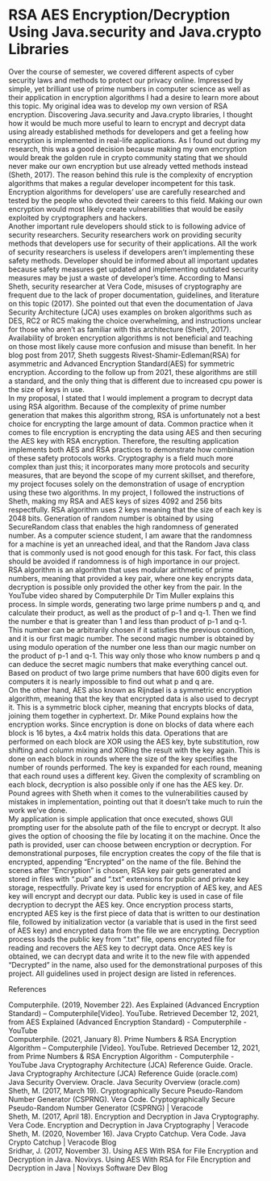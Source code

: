 # RSA AES Encryption/Decryption Using Java.security and Java.crypto Libraries

Over the course of semester, we covered different aspects of cyber security laws and methods to protect our privacy online. Impressed by simple, yet brilliant use of prime numbers in computer science as well as their application in encryption algorithms I had a desire to learn more about this topic. My original idea was to develop my own version of RSA encryption. Discovering Java.security and Java.crypto libraries, I thought how it would be much more useful to learn to encrypt and decrypt data using already established methods for developers and get a feeling how encryption is implemented in real-life applications. As I found out during my research, this was a good decision because making my own encryption would break the golden rule in crypto community stating that we should never make our own encryption but use already vetted methods instead (Sheth, 2017). The reason behind this rule is the complexity of encryption algorithms that makes a regular developer incompetent for this task. Encryption algorithms for developers’ use are carefully researched and tested by the people who devoted their careers to this field. Making our own encryption would most likely create vulnerabilities that would be easily exploited by cryptographers and hackers.  
Another important rule developers should stick to is following advice of security researchers. Security researchers work on providing security methods that developers use for security of their applications. All the work of security researchers is useless if developers aren’t implementing these safety methods. Developer should be informed about all important updates because safety measures get updated and implementing outdated security measures may be just a waste of developer’s time. According to Mansi Sheth, security researcher at Vera Code, misuses of cryptography are frequent due to the lack of proper documentation, guidelines, and literature on this topic (2017). She pointed out that even the documentation of Java Security Architecture (JCA) uses examples on broken algorithms such as DES, RC2 or RC5 making the choice overwhelming, and instructions unclear for those who aren’t as familiar with this architecture (Sheth, 2017). Availability of broken encryption algorithms is not beneficial and teaching on those most likely cause more confusion and misuse than benefit. In her blog post from 2017, Sheth suggests Rivest-Shamir-Edleman(RSA) for asymmetric and Advanced Encryption Standard(AES) for symmetric encryption. According to the follow up from 2021, these algorithms are still a standard, and the only thing that is different due to increased cpu power is the size of keys in use.   
In my proposal, I stated that I would implement a program to decrypt data using RSA algorithm. Because of the complexity of prime number generation that makes this algorithm strong, RSA is unfortunately not a best choice for encrypting the large amount of data. Common practice when it comes to file encryption is encrypting the data using AES and then securing the AES key with RSA encryption. Therefore, the resulting application implements both AES and RSA practices to demonstrate how combination of these safety protocols works. Cryptography is a field much more complex than just this; it incorporates many more protocols and security measures, that are beyond the scope of my current skillset, and therefore, my project focuses solely on the demonstration of usage of encryption using these two algorithms. In my project, I followed the instructions of Sheth, making my RSA and AES keys of sizes 4092 and 256 bits respectfully. RSA algorithm uses 2 keys meaning that the size of each key is 2048 bits. Generation of random number is obtained by using SecureRandom class that enables the high randomness of generated number. As a computer science student, I am aware that the randomness for a machine is yet an unreached ideal, and that the Random Java class that is commonly used is not good enough for this task. For fact, this class should be avoided if randomness is of high importance in our project.  
RSA algorithm is an algorithm that uses modular arithmetic of prime numbers, meaning that provided a key pair, where one key encrypts data, decryption is possible only provided the other key from the pair. In the YouTube video shared by Computerphile Dr Tim Muller explains this process. In simple words, generating two large prime numbers p and q, and calculate their product, as well as the product of p-1 and q-1. Then we find the number e that is greater than 1 and less than product of p-1 and q-1. This number can be arbitrarily chosen if it satisfies the previous condition, and it is our first magic number. The second magic number is obtained by using modulo operation of the number one less than our magic number on the product of p-1 and q-1. This way only those who know numbers p and q can deduce the secret magic numbers that make everything cancel out. Based on product of two large prime numbers that have 600 digits even for computers it is nearly impossible to find out what p and q are.  
On the other hand, AES also known as Rijndael is a symmetric encryption algorithm, meaning that the key that encrypted data is also used to decrypt it. This is a symmetric block cipher, meaning that encrypts blocks of data, joining them together in cyphertext. Dr. Mike Pound explains how the encryption works. Since encryption is done on blocks of data where each block is 16 bytes, a 4x4 matrix holds this data. Operations that are performed on each block are XOR using the AES key, byte substitution, row shifting and column mixing and XORing the result with the key again. This is done on each block in rounds where the size of the key specifies the number of rounds performed. The key is expanded for each round, meaning that each round uses a different key. Given the complexity of scrambling on each block, decryption is also possible only if one has the AES key. Dr. Pound agrees with Sheth when it comes to the vulnerabilities caused by mistakes in implementation, pointing out that it doesn’t take much to ruin the work we’ve done.  
My application is simple application that once executed, shows GUI prompting user for the absolute path of the file to encrypt or decrypt. It also gives the option of choosing the file by locating it on the machine. Once the path is provided, user can choose between encryption or decryption. For demonstrational purposes, file encryption creates the copy of the file that is encrypted, appending “Encrypted” on the name of the file. Behind the scenes after “Encryption” is chosen, RSA key pair gets generated and stored in files with “.pub” and “.txt” extensions for public and private key storage, respectfully. Private key is used for encryption of AES key, and AES key will encrypt and decrypt our data. Public key is used in case of file decryption to decrypt the AES key. Once encryption process starts, encrypted AES key is the first piece of data that is written to our destination file, followed by initialization vector (a variable that is used in the first seed of AES key) and encrypted data from the file we are encrypting. Decryption process loads the public key from “.txt” file, opens encrypted file for reading and recovers the AES key to decrypt data. Once AES key is obtained, we can decrypt data and write it to the new file with appended “Decrypted” in the name, also used for the demonstrational purposes of this project. All guidelines used in project design are listed in references.  















References

Computerphile. (2019, November 22). Aes Explained (Advanced Encryption Standard) – Computerphile[Video]. YouTube. Retrieved December 12, 2021, from AES Explained (Advanced Encryption Standard) - Computerphile - YouTube  
Computerphile. (2021, January 8). Prime Numbers & RSA Encryption Algorithm – Computerphile [Video]. YouTube. Retrieved December 12, 2021, from Prime Numbers & RSA Encryption Algorithm - Computerphile - YouTube
Java Cryptography Architecture (JCA) Reference Guide. Oracle. Java Cryptography Architecture (JCA) Reference Guide (oracle.com)  
Java Security Overview. Oracle. Java Security Overview (oracle.com)  
Sheth, M. (2017, March 19). Cryptographically Secure Pseudo-Random Number Generator (CSPRNG). Vera Code. Cryptographically Secure Pseudo-Random Number Generator (CSPRNG) | Veracode  
Sheth, M. (2017, April 18). Encryption and Decryption in Java Cryptography. Vera Code. Encryption and Decryption in Java Cryptography | Veracode  
Sheth, M. (2020, November 16). Java Crypto Catchup. Vera Code. Java Crypto Catchup | Veracode Blog  
Sridhar, J. (2017, November 3). Using AES With RSA for File Encryption and Decryption in Java. Novixys. Using AES With RSA for File Encryption and Decryption in Java | Novixys Software Dev Blog  

 
